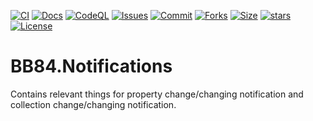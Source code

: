 [![CI](https://github.com/BoBoBaSs84/BB84.Notifications/actions/workflows/ci.yml/badge.svg?branch=main)](https://github.com/BoBoBaSs84/BB84.Notifications/actions/workflows/ci.yml)
[![Docs](https://github.com/BoBoBaSs84/BB84.Notifications/actions/workflows/docs.yml/badge.svg?branch=main)](https://github.com/BoBoBaSs84/BB84.Notifications/actions/workflows/docs.yml)
[![CodeQL](https://github.com/BoBoBaSs84/BB84.Notifications/actions/workflows/codeql.yml/badge.svg?branch=main)](https://github.com/BoBoBaSs84/BB84.Notifications/actions/workflows/codeql.yml)
[![Issues](https://img.shields.io/github/issues/BoBoBaSs84/BB84.Notifications)](https://github.com/BoBoBaSs84/BB84.Notifications/issues)
[![Commit](https://img.shields.io/github/last-commit/BoBoBaSs84/BB84.Notifications)](https://github.com/BoBoBaSs84/BB84.Notifications/commit/main)
[![Forks](https://img.shields.io/github/forks/BoBoBaSs84/BB84.Notifications)](https://github.com/BoBoBaSs84/BB84.Notifications/network)
[![Size](https://img.shields.io/github/repo-size/BoBoBaSs84/BB84.Notifications)](https://github.com/BoBoBaSs84/BB84.Notifications)
[![stars](https://img.shields.io/github/stars/BoBoBaSs84/BB84.Notifications)](https://github.com/BoBoBaSs84/BB84.Notifications/stargazers)
[![License](https://img.shields.io/github/license/BoBoBaSs84/BB84.Notifications)](https://github.com/BoBoBaSs84/BB84.Notifications/blob/main/LICENSE)

# BB84.Notifications
Contains relevant things for property change/changing notification and collection change/changing notification.
